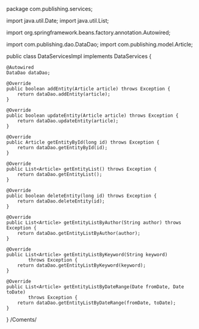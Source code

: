 package com.publishing.services;

import java.util.Date;
import java.util.List;

import org.springframework.beans.factory.annotation.Autowired;

import com.publishing.dao.DataDao;
import com.publishing.model.Article;

public class DataServicesImpl implements DataServices {

	@Autowired
	DataDao dataDao;
	
	@Override
	public boolean addEntity(Article article) throws Exception {
		return dataDao.addEntity(article);
	}

	@Override
	public boolean updateEntity(Article article) throws Exception {
		return dataDao.updateEntity(article);
	}

	@Override
	public Article getEntityById(long id) throws Exception {
		return dataDao.getEntityById(id);
	}

	@Override
	public List<Article> getEntityList() throws Exception {
		return dataDao.getEntityList();
	}

	@Override
	public boolean deleteEntity(long id) throws Exception {
		return dataDao.deleteEntity(id);
	}

	@Override
	public List<Article> getEntityListByAuthor(String author) throws Exception {
		return dataDao.getEntityListByAuthor(author);
	}

	@Override
	public List<Article> getEntityListByKeyword(String keyword)
			throws Exception {
		return dataDao.getEntityListByKeyword(keyword);
	}

	@Override
	public List<Article> getEntityListByDateRange(Date fromDate, Date toDate)
			throws Exception {
		return dataDao.getEntityListByDateRange(fromDate, toDate);
	}

}
/Coments/
